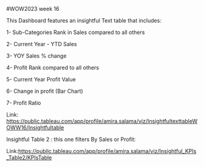 #WOW2023 week 16


This Dashboard features an insightful Text table that includes:

1- Sub-Categories Rank in Sales compared to all others

2- Current Year - YTD Sales

3- YOY Sales % change

4- Profit Rank compared to all others

5- Current Year Profit Value

6- Change in profit (Bar Chart)

7- Profit Ratio

Link: https://public.tableau.com/app/profile/amira.salama/viz/InsightfultexttableWOWW16/Insightfultable



Insightful Table 2 : this one filters By Sales or Profit:

Link:https://public.tableau.com/app/profile/amira.salama/viz/Insightful_KPIs_Table2/KPIsTable

